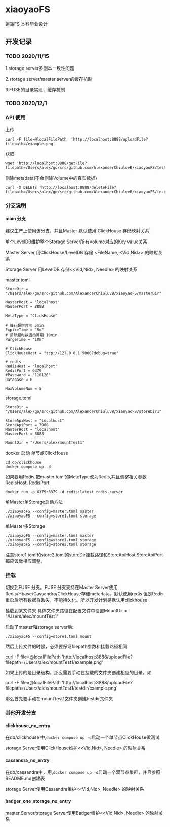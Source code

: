 # xiaoyaoFS
逍遥FS 本科毕业设计

## 开发记录

### TODO 2020/11/15

1.storage server多副本一致性问题


2.storage server/master server的缓存机制


3.FUSE的目录实现，缓存机制

### TODO 2020/12/1
### API 使用


上传 
```
curl -F file=@localFilePath  'http://localhost:8888/uploadFile?filepath=/example.png'
```

获取
```
wget 'http://localhost:8888/getFile?filepath=/Users/alex/go/src/github.com/AlexanderChiuluvB/xiaoyaoFS/test/nut.png'
```

删除metadata(不会删除Volume中的真实数据)
```
curl -X DELETE 'http://localhost:8888/deleteFile?filepath=/Users/alex/go/src/github.com/AlexanderChiuluvB/xiaoyaoFS/test/nut.png'
```


### 分支说明

#### main 分支

建议生产上使用该分支，并且Master 默认使用 ClickHouse 存储映射关系

单个LevelDB维护整个Storage Server所有Volume对应的Key value关系

Master Server 用ClickHouse/LevelDB 存储 <FileName, <Vid,Nid>> 的映射关系

Storage Server 用LevelDB 存储<<Vid,Nid>, Needle> 的映射关系


master.toml 

```
StoreDir = "/Users/alex/go/src/github.com/AlexanderChiuluvB/xiaoyaoFS/masterDir"

MasterHost = "localhost"
MasterPort = 8888

MetaType = "ClickHouse"

# 缓存超时时间 5min
ExpireTime = "5m"
# 清除超时数据的周期 10min
PurgeTime = "10m"

# ClickHouse
ClickHouseHost = "tcp://127.0.0.1:9000?debug=true"

# redis
RedisHost = "localhost"
RedisPort = 6379
#Password = "110120"
Database = 0

MaxVolumeNum = 5

```
storage.toml

```
StoreDir = "/Users/alex/go/src/github.com/AlexanderChiuluvB/xiaoyaoFS/storeDir1"

StoreApiHost = "localhost"
StoreApiPort = 7900
MasterHost = "localhost"
MasterPort = 8888

MountDir = "/Users/alex/mountTest1"
```

docker 启动 单节点ClickHouse
```
cd db/clickhouse
docker-compose up -d
```

如果要用Redis,把master.toml的MeteType改为Redis,并且调整相关参数RedisHost, RedisPort
```
docker run -p 6379:6379 -d redis:latest redis-server
```

单Master单Storage启动方法
```
./xiaoyaoFS --config=master.toml master
./xiaoyaoFS --config=store1.toml storage
```

单Master多Storage
```
./xiaoyaoFS --config=master.toml master
./xiaoyaoFS --config=store1.toml storage
./xiaoyaoFS --config=store2.toml storage
```
注意store1.toml和store2.toml的storeDir挂载路径和StoreApiHost,StoreApiPort都应该做相应调整。

### 挂载

切换到FUSE 分支。FUSE 分支支持在Master Server使用Redis/Hbase/Cassandra/ClickHouse存储metadata。默认使用redis
但是Redis重启后所有数据将丢失，不能持久化。所以开发计划是默认用clickhouse

挂载到某文件夹
具体文件夹路径在配置文件中设置MountDir = "/Users/alex/mountTest1"

启动了master和storage server后:
```
./xiaoyaoFS --config=store1.toml mount
```

然后上传文件的时候，必须要保证filepath参数和挂载路径相同

curl -F file=@localFilePath  'http://localhost:8888/uploadFile?filepath=/Users/alex/mountTest1/example.png'

如果上传的是目录结构，那么需要手动在挂载的文件夹创建相应的目录，如

curl -F file=@localFilePath  'http://localhost:8888/uploadFile?filepath=/Users/alex/mountTest1/testdir/example.png'

那么首先要手动在mountTest1文件夹创建testdir文件夹

### 其他开发分支

#### clickhouse_no_entry

在db/clickhouse 中,`docker compose up -d`启动一个单节点ClickHouse做测试

storage Server使用ClickHouse维护<<Vid,Nid>, Needle> 的映射关系

#### cassandra_no_entry
在db/cassandra中，用,`docker compose up -d`启动一个双节点集群，并且参照README.md创建表

storage Server使用Cassandra维护<<Vid,Nid>, Needle> 的映射关系

#### badger_one_storage_no_entry

master Server/storage Server使用Badger维护<<Vid,Nid>, Needle> 的映射关系

